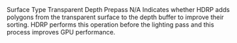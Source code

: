 <tr>
  <td>Surface Type</td>
  <td>Transparent Depth Prepass</td>
  <td>N/A</td>
  <td>Indicates whether HDRP adds polygons from the transparent surface to the depth buffer to improve their sorting. HDRP performs this operation before the lighting pass and this process improves GPU performance.</td>
</tr>
